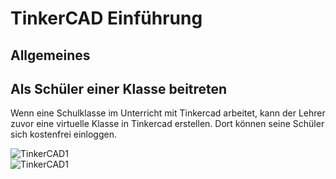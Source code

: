 # TinkerCAD Einführung

## Allgemeines


## Als Schüler einer Klasse beitreten
Wenn eine Schulklasse im Unterricht mit Tinkercad arbeitet, kann der Lehrer zuvor eine virtuelle Klasse in Tinkercad erstellen. Dort können seine Schüler sich kostenfrei einloggen.


![TinkerCAD1](/images/tinkercad1.png)  
![TinkerCAD1](/images/klasse_beitreten.png)  
